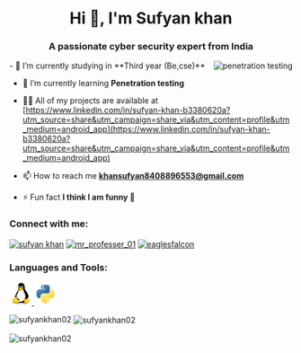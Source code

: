 <h1 align="center">Hi 👋, I'm Sufyan khan</h1>
<h3 align="center">A passionate cyber security expert from India</h3>
<img align="right" alt="penetration testing"width"400" src="https://images.app.goo.gl/HSPivU5YiE6oQS9y9">
- 🔭 I’m currently studying in **Third year (Be,cse)**

- 🌱 I’m currently learning **Penetration testing**

- 👨‍💻 All of my projects are available at [https://www.linkedin.com/in/sufyan-khan-b3380620a?utm_source=share&utm_campaign=share_via&utm_content=profile&utm_medium=android_app](https://www.linkedin.com/in/sufyan-khan-b3380620a?utm_source=share&utm_campaign=share_via&utm_content=profile&utm_medium=android_app)

- 📫 How to reach me **khansufyan8408896553@gmail.com**

- ⚡ Fun fact **I think I am funny 🤭**

<h3 align="left">Connect with me:</h3>
<p align="left">
<a href="https://fb.com/sufyan khan" target="blank"><img align="center" src="https://raw.githubusercontent.com/rahuldkjain/github-profile-readme-generator/master/src/images/icons/Social/facebook.svg" alt="sufyan khan" height="30" width="40" /></a>
<a href="https://instagram.com/mr_professer_01" target="blank"><img align="center" src="https://raw.githubusercontent.com/rahuldkjain/github-profile-readme-generator/master/src/images/icons/Social/instagram.svg" alt="mr_professer_01" height="30" width="40" /></a>
<a href="https://www.youtube.com/c/eaglesfalcon" target="blank"><img align="center" src="https://raw.githubusercontent.com/rahuldkjain/github-profile-readme-generator/master/src/images/icons/Social/youtube.svg" alt="eaglesfalcon" height="30" width="40" /></a>
</p>

<h3 align="left">Languages and Tools:</h3>
<p align="left"> <a href="https://www.linux.org/" target="_blank" rel="noreferrer"> <img src="https://raw.githubusercontent.com/devicons/devicon/master/icons/linux/linux-original.svg" alt="linux" width="40" height="40"/> </a> <a href="https://www.python.org" target="_blank" rel="noreferrer"> <img src="https://raw.githubusercontent.com/devicons/devicon/master/icons/python/python-original.svg" alt="python" width="40" height="40"/> </a> </p>

<p><img align="left" src="https://github-readme-stats.vercel.app/api/top-langs?username=sufyankhan02&show_icons=true&locale=en&layout=compact" alt="sufyankhan02" /></p>

<p>&nbsp;<img align="center" src="https://github-readme-stats.vercel.app/api?username=sufyankhan02&show_icons=true&locale=en" alt="sufyankhan02" /></p>

<p><img align="center" src="https://github-readme-streak-stats.herokuapp.com/?user=sufyankhan02&" alt="sufyankhan02" /></p>
